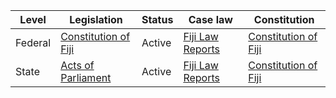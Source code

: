 | Level | Legislation | Status | Case law | Constitution |
|---|---|---|---|---|
| Federal | [Constitution of Fiji](https://www.legislation.gov.fj/home/browse/act/2013/2013001) | Active | [Fiji Law Reports](https://www.legislation.gov.fj/home/browse/act/2013/2013001) | [Constitution of Fiji](https://www.legislation.gov.fj/home/browse/act/2013/2013001) |
| State | [Acts of Parliament](https://www.legislation.gov.fj/home/browse/act/2013/2013001) | Active | [Fiji Law Reports](https://www.legislation.gov.fj/home/browse/act/2013/2013001) | [Constitution of Fiji](https://www.legislation.gov.fj/home/browse/act/2013/2013001) |